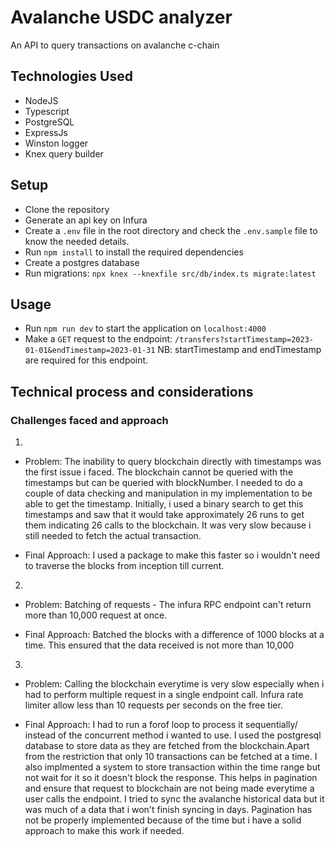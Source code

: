 # Avalanche USDC analyzer

An API to query transactions on avalanche c-chain

## Technologies Used
- NodeJS
- Typescript
- PostgreSQL
- ExpressJs
- Winston logger
- Knex query builder

## Setup
- Clone the repository
- Generate an api key on Infura
- Create a `.env` file in the root directory and check the `.env.sample` file to know the needed details.
- Run `npm install` to install the required dependencies
- Create a postgres database
- Run migrations: `npx knex --knexfile src/db/index.ts migrate:latest`

## Usage
- Run `npm run dev` to start the application on `localhost:4000`
- Make a `GET` request to the endpoint: `/transfers?startTimestamp=2023-01-01&endTimestamp=2023-01-31`
NB: startTimestamp and endTimestamp are required for this endpoint.

## Technical process and considerations

### Challenges faced and approach
1.
- Problem: The inability to query blockchain directly with timestamps was the first issue i faced. The blockchain cannot be queried with the timestamps but can be queried with blockNumber. I needed to do a couple of data checking and manipulation in my implementation to be able to get the timestamp. Initially, i used a binary search to get this timestamps and saw that it would take approximately 26 runs to get them indicating 26 calls to the blockchain. It was very slow because i still needed to fetch the actual transaction.

- Final Approach: I used a package to make this faster so i wouldn't need to traverse the blocks from inception till current.

2.
- Problem: Batching of requests - The infura RPC endpoint can't return more than 10,000 request at once.

- Final Approach: Batched the blocks with a difference of 1000 blocks at a time. This ensured that the data received is not more than  10,000

3.
- Problem: Calling the blockchain everytime is very slow especially when i had to perform multiple request in a single endpoint call. Infura rate limiter allow less than 10 requests per seconds on the free tier.

- Final Approach: I had to run a forof loop to process it sequentially/ instead of the concurrent method i wanted to use. I used the postgresql database to store data as they are fetched from the blockchain.Apart from the restriction that only 10 transactions can be fetched at a time. I also implmented a system to store transaction within the time range but not wait for it so it doesn't block the response. This helps in pagination and ensure that request to blockchain are not being made everytime a user calls the endpoint. I tried to sync the avalanche historical data but it was much of a data that i won't finish syncing in days. Pagination has not be properly implemented because of the time but i have a solid approach to make this work if needed.